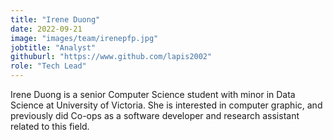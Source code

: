 ```yaml
---
title: "Irene Duong"
date: 2022-09-21
image: "images/team/irenepfp.jpg"
jobtitle: "Analyst"
githuburl: "https://www.github.com/lapis2002"
role: "Tech Lead"
---
```

Irene Duong is a senior Computer Science student with minor in Data Science at University of Victoria. She is interested in computer graphic, and previously did Co-ops as a software developer and research assistant related to this field.
